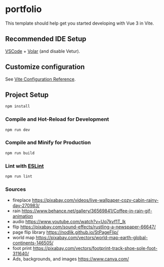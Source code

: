 # portfolio

This template should help get you started developing with Vue 3 in Vite.

## Recommended IDE Setup

[VSCode](https://code.visualstudio.com/) + [Volar](https://marketplace.visualstudio.com/items?itemName=Vue.volar) (and disable Vetur).

## Customize configuration

See [Vite Configuration Reference](https://vite.dev/config/).

## Project Setup

```sh
npm install
```

### Compile and Hot-Reload for Development

```sh
npm run dev
```

### Compile and Minify for Production

```sh
npm run build
```

### Lint with [ESLint](https://eslint.org/)

```sh
npm run lint
```

### Sources

- fireplace https://pixabay.com/videos/live-wallpaper-cozy-cabin-rainy-day-270983/
- rain https://www.behance.net/gallery/36569841/Coffee-in-rain-gif-animation
- audio https://www.youtube.com/watch?v=Uq7kyf1T_lk
- flip https://pixabay.com/sound-effects/rustling-a-newspaper-66647/
- page flip library https://nodlik.github.io/StPageFlip/
- world map https://pixabay.com/vectors/world-map-earth-global-continents-146505/
- foot print https://pixabay.com/vectors/footprint-track-shoe-sole-foot-311640/
- Ads, backgrounds, and images https://www.canva.com/
